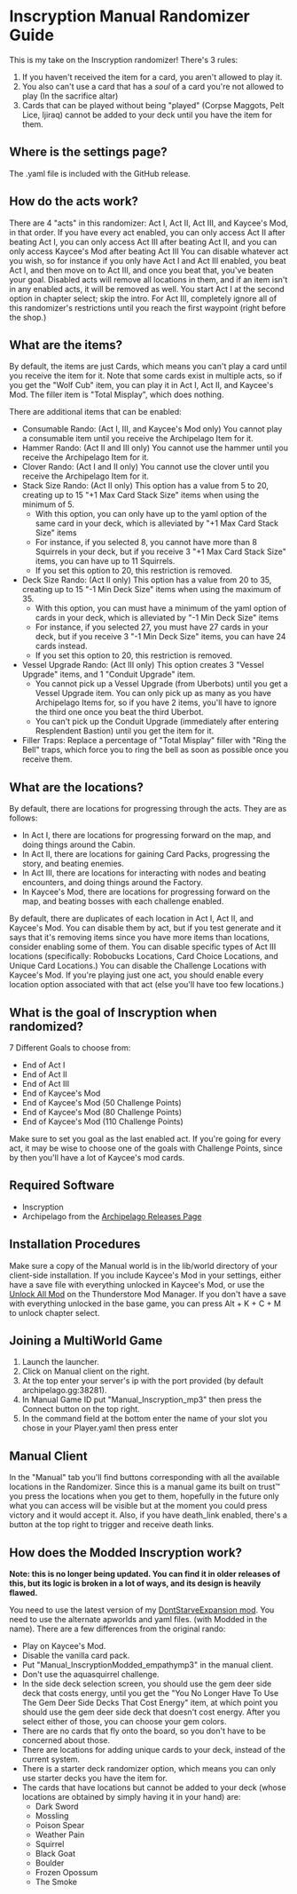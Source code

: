 # Inscryption Manual Randomizer Guide

This is my take on the Inscryption randomizer! There's 3 rules: 
1. If you haven't received the item for a card, you aren't allowed to play it.
2. You also can't use a card that has a *soul* of a card you're not allowed to play (In the sacrifice altar)
3. Cards that can be played without being "played" (Corpse Maggots, Pelt Lice, Ijiraq) cannot be added to your deck until you have the item for them.

## Where is the settings page?

The .yaml file is included with the GitHub release.

## How do the acts work?

There are 4 "acts" in this randomizer: Act I, Act II, Act III, and Kaycee's Mod, in that order.
If you have every act enabled, you can only access Act II after beating Act I, you can only access Act III after beating Act II, and you can only access Kaycee's Mod after beating Act III
You can disable whatever act you wish, so for instance if you only have Act I and Act III enabled, you beat Act I, and then move on to Act III, and once you beat that, you've beaten your goal.
Disabled acts will remove all locations in them, and if an item isn't in any enabled acts, it will be removed as well.
You start Act I at the second option in chapter select; skip the intro.
For Act III, completely ignore all of this randomizer's restrictions until you reach the first waypoint (right before the shop.)

## What are the items?

By default, the items are just Cards, which means you can't play a card until you receive the item for it.
Note that some cards exist in multiple acts, so if you get the "Wolf Cub" item, you can play it in Act I, Act II, and Kaycee's Mod.
The filler item is "Total Misplay", which does nothing.

There are additional items that can be enabled:

- Consumable Rando: (Act I, III, and Kaycee's Mod only) You cannot play a consumable item until you receive the Archipelago Item for it.
- Hammer Rando: (Act II and III only) You cannot use the hammer until you receive the Archipelago Item for it.
- Clover Rando: (Act I and II only) You cannot use the clover until you receive the Archipelago Item for it.
- Stack Size Rando: (Act II only) This option has a value from 5 to 20, creating up to 15 "+1 Max Card Stack Size" items when using the minimum of 5.
  - With this option, you can only have up to the yaml option of the same card in your deck, which is alleviated by "+1 Max Card Stack Size" items
  - For instance, if you selected 8, you cannot have more than 8 Squirrels in your deck, but if you receive 3 "+1 Max Card Stack Size" items, you can have up to 11 Squirrels.
  - If you set this option to 20, this restriction is removed.
- Deck Size Rando: (Act II only) This option has a value from 20 to 35, creating up to 15 "-1 Min Deck Size" items when using the maximum of 35.
  - With this option, you can must have a minimum of the yaml option of cards in your deck, which is alleviated by "-1 Min Deck Size" items
  - For instance, if you selected 27, you must have 27 cards in your deck, but if you receive 3 "-1 Min Deck Size" items, you can have 24 cards instead.
  - If you set this option to 20, this restriction is removed.
- Vessel Upgrade Rando: (Act III only) This option creates 3 "Vessel Upgrade" items, and 1 "Conduit Upgrade" item.
  - You cannot pick up a Vessel Upgrade (from Uberbots) until you get a Vessel Upgrade item. You can only pick up as many as you have Archipelago Items for, so if you have 2 items, you'll have to ignore the third one once you beat the third Uberbot.
  - You can't pick up the Conduit Upgrade (immediately after entering Resplendent Bastion) until you get the item for it.
- Filler Traps: Replace a percentage of "Total Misplay" filler with "Ring the Bell" traps, which force you to ring the bell as soon as possible once you receive them.

## What are the locations?

By default, there are locations for progressing through the acts. They are as follows:

- In Act I, there are locations for progressing forward on the map, and doing things around the Cabin.
- In Act II, there are locations for gaining Card Packs, progressing the story, and beating enemies.
- In Act III, there are locations for interacting with nodes and beating encounters, and doing things around the Factory.
- In Kaycee's Mod, there are locations for progressing forward on the map, and beating bosses with each challenge enabled.

By default, there are duplicates of each location in Act I, Act II, and Kaycee's Mod. You can disable them by act, but if you test generate and it says that it's removing items since you have more items than locations, consider enabling some of them.
You can disable specific types of Act III locations (specifically: Robobucks Locations, Card Choice Locations, and Unique Card Locations.)
You can disable the Challenge Locations with Kaycee's Mod.
If you're playing just one act, you should enable every location option associated with that act (else you'll have too few locations.)

## What is the goal of Inscryption when randomized?

7 Different Goals to choose from:

- End of Act I
- End of Act II
- End of Act III
- End of Kaycee's Mod
- End of Kaycee's Mod (50 Challenge Points)
- End of Kaycee's Mod (80 Challenge Points)
- End of Kaycee's Mod (110 Challenge Points)

Make sure to set you goal as the last enabled act.
If you're going for every act, it may be wise to choose one of the goals with Challenge Points, since by then you'll have a lot of Kaycee's mod cards.

## Required Software

- Inscryption
- Archipelago from the [Archipelago Releases Page](https://github.com/ArchipelagoMW/Archipelago/releases)

## Installation Procedures

Make sure a copy of the Manual world is in the lib/world directory of your client-side installation.
If you include Kaycee's Mod in your settings, either have a save file with everything unlocked in Kaycee's Mod, or use the [Unlock All Mod](https://thunderstore.io/c/inscryption/p/IngoH/Unlock_All/) on the Thunderstore Mod Manager.
If you don't have a save with everything unlocked in the base game, you can press Alt + K + C + M to unlock chapter select.

## Joining a MultiWorld Game

1. Launch the launcher.
2. Click on Manual client on the right.
3. At the top enter your server's ip with the port provided (by default archipelago.gg:38281).
4. In Manual Game ID put "Manual_Inscryption_mp3" then press the Connect button on the top right.
5. In the command field at the bottom enter the name of your slot you chose in your Player.yaml then press enter

## Manual Client

In the "Manual" tab you'll find buttons corresponding with all the available locations in the Randomizer. Since this is a manual game its built on trust™ you press the locations when you get to them, hopefully in the future only what you can access will be visible but at the moment you could press victory and it would accept it. Also, if you have death_link enabled, there's a button at the top right to trigger and receive death links.

## How does the Modded Inscryption work?

**Note: this is no longer being updated. You can find it in older releases of this, but its logic is broken in a lot of ways, and its design is heavily flawed.**

You need to use the latest version of my [DontStarveExpansion mod](https://thunderstore.io/c/inscryption/p/empathymp3/DontStarveExpansion/).
You need to use the alternate apworlds and yaml files. (with Modded in the name).
There are a few differences from the original rando:
- Play on Kaycee's Mod.
- Disable the vanilla card pack.
- Put "Manual_InscryptionModded_empathymp3" in the manual client.
- Don't use the aquasquirrel challenge.
- In the side deck selection screen, you should use the gem deer side deck that costs energy, until you get the "You No Longer Have To Use The Gem Deer Side Decks That Cost Energy" item, at which point you should use the gem deer side deck that doesn't cost energy. After you select either of those, you can choose your gem colors.
- There are no cards that fly onto the board, so you don't have to be concerned about those.
- There are locations for adding unique cards to your deck, instead of the current system.
- There is a starter deck randomizer option, which means you can only use starter decks you have the item for.
- The cards that have locations but cannot be added to your deck (whose locations are obtained by simply having it in your hand) are:
  - Dark Sword
  - Mossling
  - Poison Spear
  - Weather Pain
  - Squirrel
  - Black Goat
  - Boulder
  - Frozen Opossum
  - The Smoke